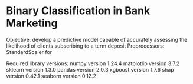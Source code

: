 # Binary Classification in Bank Marketing
Objective: develop a predictive model capable of accurately assessing the likelihood of clients subscribing to a term deposit
Preprocessors: StandardScaler for 

Required library versions:
  numpy version 1.24.4
  matplotlib version 3.7.2
  sklearn version 1.3.0
  pandas version 2.0.3
  xgboost version 1.7.6
  shap version 0.42.1
  seaborn version 0.12.2
